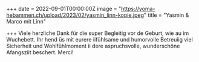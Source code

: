 +++
date = 2022-09-01T00:00:00Z
image = "https://yoma-hebammen.ch/upload/2023/02/yasmin_linn-kopie.jpeg"
title = "Yasmin & Marco mit Linn"

+++
Viele herzliche Dank für die super Begleitig vor de Geburt, wie au im Wuchebett. Ihr hend üs mit eurere iifühlsame und humorvolle Betreuiig viel Sicherheit und Wohlfühlmoment ii dere aspruchsvolle, wunderschöne Afangsziit beschert. Merci!